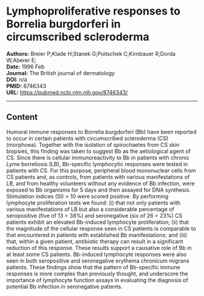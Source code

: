 # Lymphoproliferative responses to Borrelia burgdorferi in circumscribed scleroderma

**Authors:** Breier P;Klade H;Stanek G;Poitschek C;Kirnbauer R;Dorda W;Aberer E;  
**Date:** 1996 Feb  
**Journal:** The British journal of dermatology  
**DOI:** n/a  
**PMID:** 8746343  
**URL:** https://pubmed.ncbi.nlm.nih.gov/8746343/

---

## Content

Humoral immune responses to Borrelia burgdorferi (Bb) have been reported to occur in certain patients with circumscribed scleroderma (CS) (morphoea). Together with the isolation of spirochaetes from CS skin biopsies, this finding was taken to suggest Bb as the aetiological agent of CS. Since there is cellular immunoreactivity to Bb in patients with chronic Lyme borreliosis (LB), Bb-specific lymphocytic responses were tested in patients with CS. For this purpose, peripheral blood mononuclear cells from CS patients and, as controls, from patients with various manifestations of LB, and from healthy volunteers without any evidence of Bb infection, were exposed to Bb organisms for 5 days and then assayed for DNA synthesis. Stimulation indices (SI) > 10 were scored positive. By performing lymphocyte proliferation tests we found: (i) that not only patients with various manifestations of LB but also a considerable percentage of seropositive (five of 13 = 38%) and seronegative (six of 26 = 23%) CS patients exhibit an elevated Bb-induced lymphocyte proliferation; (ii) that the magnitude of the cellular response seen in CS patients is comparable to that encountered in patients with established Bb manifestations; and (iii) that, within a given patient, antibiotic therapy can result in a significant reduction of this response. These results support a causative role of Bb in at least some CS patients. Bb-induced lymphocyte responses were also seen in both seropositive and seronegative erythema chronicum migrans patients. These findings show that the pattern of Bb-specific immune responses is more complex than previously thought, and underscore the importance of lymphocyte function assays in evaluating the diagnosis of potential Bb infection in seronegative patients.

